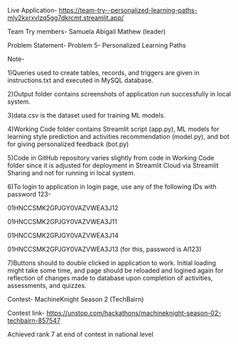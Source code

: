 Live Application-
https://team-try--personalized-learning-paths-mly2kxrxvlzq5gg7dkrcmt.streamlit.app/

Team Try members-
Samuela Abigail Mathew (leader)

Problem Statement-
Problem 5- Personalized Learning Paths

Note-

1)Queries used to create tables, records, and triggers are given in instructions.txt and executed in MySQL database.

2)Output folder contains screenshots of application run successfully in local system.

3)data.csv is the dataset used for training ML models.

4)Working Code folder contains Streamlit script (app.py), ML models for learning style prediction and activities recommendation (model.py), and bot for giving personalized feedback (bot.py)

5)Code in GitHub repository varies slightly from code in Working Code folder since it is adjusted for deployment in Streamlit Cloud via Streamlit Sharing and not for running in local system.

6)To login to application in login page, use any of the following IDs with password 123-

01HNCCSMK2GPJGY0VAZVWEA3J12

01HNCCSMK2GPJGY0VAZVWEA3J11

01HNCCSMK2GPJGY0VAZVWEA3J14

01HNCCSMK2GPJGY0VAZVWEA3J13  (for this, password is Al123)

7)Buttons should to double clicked in application to work. Initial loading might take some time, and page should be reloaded and logined again for reflection of changes made to database upon completion of activities, assessments, and quizzes.

Contest- MachineKnight Season 2 (TechBairn) 

Contest link- https://unstop.com/hackathons/machineknight-season-02-techbairn-857547

Achieved rank 7 at end of contest in national level
